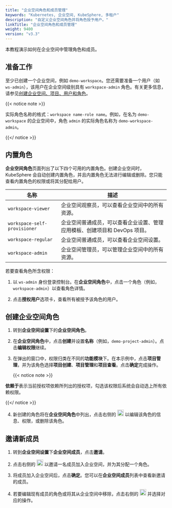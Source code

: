```yaml
---
title: "企业空间角色和成员管理"
keywords: "Kubernetes, 企业空间, KubeSphere, 多租户"
description: "自定义企业空间角色并将角色授予用户。"
linkTitle: "企业空间角色和成员管理"
weight: 9400
version: "v3.3"
---
```


本教程演示如何在企业空间中管理角色和成员。

## 准备工作

至少已创建一个企业空间，例如 `demo-workspace`。您还需要准备一个用户（如 `ws-admin`），该用户在企业空间级别具有 `workspace-admin` 角色。有关更多信息，请参见[创建企业空间、项目、用户和角色](../../quick-start/create-workspace-and-project/)。

{{< notice note >}} 

实际角色名称的格式：`workspace name-role name`。例如，在名为 `demo-workspace` 的企业空间中，角色 `admin` 的实际角色名称为 `demo-workspace-admin`。

{{</ notice >}} 

## 内置角色

**企业空间角色**页面列出了以下四个可用的内置角色。创建企业空间时，KubeSphere 会自动创建内置角色，并且内置角色无法进行编辑或删除。您只能查看内置角色的权限或将其分配给用户。

| **名称** | **描述**                                          |
| ------------------ | ------------------------------------------------------------ |
| `workspace-viewer` | 企业空间观察员，可以查看企业空间中的所有资源。 |
| `workspace-self-provisioner`   | 企业空间普通成员，可以查看企业设置、管理应用模板、创建项目和 DevOps 项目。 |
| `workspace-regular` | 企业空间普通成员，可以查看企业空间设置。 |
| `workspace-admin`   | 企业空间管理员，可以管理企业空间中的所有资源。 |

若要查看角色所含权限：

1. 以 `ws-admin` 身份登录控制台。在**企业空间角色**中，点击一个角色（例如，`workspace-admin`）以查看角色详情。

2. 点击**授权用户**选项卡，查看所有被授予该角色的用户。

## 创建企业空间角色

1. 转到**企业空间设置**下的**企业空间角色**。

2. 在**企业空间角色**中，点击**创建**并设置**名称**（例如，`demo-project-admin`）。点击**编辑权限**继续。

3. 在弹出的窗口中，权限归类在不同的**功能模块**下。在本示例中，点击**项目管理**，并为该角色选择**项目创建**、**项目管理**和**项目查看**。点击**确定**完成操作。

   {{< notice note >}} 

**依赖于**表示当前授权项依赖所列出的授权项，勾选该权限后系统会自动选上所有依赖权限。

   {{</ notice >}} 

4. 新创建的角色将在**企业空间角色**中列出，点击右侧的 <img src="/images/docs/v3.x/zh-cn/workspace-administration-and-user-guide/role-and-member-management/three-dots.png" height="20px"> 以编辑该角色的信息、权限，或删除该角色。

## 邀请新成员

1. 转到**企业空间设置**下**企业空间成员**，点击**邀请**。
2. 点击右侧的 <img src="/images/docs/v3.x/zh-cn/workspace-administration-and-user-guide/role-and-member-management/add.png" height="20px"> 以邀请一名成员加入企业空间，并为其分配一个角色。



3. 将成员加入企业空间后，点击**确定**。您可以在**企业空间成员**列表中查看新邀请的成员。

4. 若要编辑现有成员的角色或将其从企业空间中移除，点击右侧的 <img src="/images/docs/v3.x/zh-cn/workspace-administration-and-user-guide/role-and-member-management/three-dots.png" height="20px"> 并选择对应的操作。